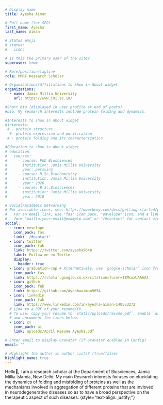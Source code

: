 ```yaml
---
# Display name
title: Ayesha Aiman

# Full name (for SEO)
first_name: Ayesha
last_name: Aiman

# Status emoji
# status:
#   icon: 

# Is this the primary user of the site?
superuser: true

# Role/position/tagline
role: PMRF Research Scholar

# Organizations/Affiliations to show in About widget
organizations:
  - name: Jamia Millia University
    url: https://www.jmi.ac.in/

#Short bio (displayed in user profile at end of posts)
#bio: My research interests include protein folding and dynamics.

#Interests to show in About widget
#interests:
 # - protein structure
  #- protein expression and purification
 # - protein folding and its characterization 

#Education to show in About widget
# education:
#   courses:
#     - course: PhD Biosciences
#       institution: Jamia Millia University 
#       year: persuing
#     - course: M.Sc.Biochemistry
#       institution: Jamia Millia University 
#       year: 2020
#     - course: B.Sc.Biosciences
#       institution: Jamia Millia University 
#       year: 2018

# Social/Academic Networking
# For available icons, see: https://wowchemy.com/docs/getting-started/page-builder/#icons
#   For an email link, use "fas" icon pack, "envelope" icon, and a link in the
#   form "mailto:your-email@example.com" or "/#contact" for contact widget.
social:
  - icon: envelope
    icon_pack: fas
    link: '/#contact'
  - icon: twitter
    icon_pack: fab
    link: https://twitter.com/ayesha5648
    label: Follow me on Twitter
    display:
      header: true
  - icon: graduation-cap # Alternatively, use `google-scholar` icon from `ai` icon pack
    icon_pack: fas
    link: https://scholar.google.co.uk/citations?user=IBMsuxUAAAAJ
  - icon: github
    icon_pack: fab
    link: https://github.com/Ayeshaaiman9654
  - icon: linkedin
    icon_pack: fab
    link: https://www.linkedin.com/in/ayesha-aiman-140553272
  # Link to a PDF of your resume/CV.
  # To use: copy your resume to `static/uploads/resume.pdf`, enable `ai` icons in `params.yaml`,
  # and uncomment the lines below.
  - icon: cv
    icon_pack: ai
    link: uploads/April Resume Ayesha.pdf

# Enter email to display Gravatar (if Gravatar enabled in Config)
email: ''

# Highlight the author in author lists? (true/false)
highlight_name: true
---
```


Hello👋, I am a research scholar at the Department of Biosciences, Jamia Millia Islamia, New Delhi. My main Research interests focuses on elucidating the dynamics of folding and misfolding of proteins as well as the mechanisms involved in aggregation of different proteins that are invloved in neurodegenerative diseases so as to have a broad perspective on the therapeutic aspect of such diseases.
{style="text-align: justify;"}
